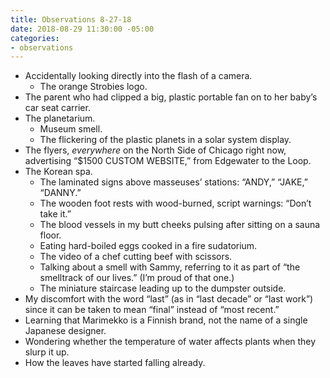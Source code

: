 ```yaml
---
title: Observations 8-27-18
date: 2018-08-29 11:30:00 -05:00
categories:
- observations
---
```


- Accidentally looking directly into the flash of a camera.
	- The orange Strobies logo.
- The parent who had clipped a big, plastic portable fan on to her baby’s car seat carrier.
- The planetarium.
	- Museum smell.
	- The flickering of the plastic planets in a solar system display.
- The flyers, *everywhere* on the North Side of Chicago right now, advertising “$1500 CUSTOM WEBSITE,” from Edgewater to the Loop.
- The Korean spa.
	- The laminated signs above masseuses’ stations: “ANDY,” “JAKE,” “DANNY.”
	- The wooden foot rests with wood-burned, script warnings: “Don’t take it.”
	- The blood vessels in my butt cheeks pulsing after sitting on a sauna floor.
	- Eating hard-boiled eggs cooked in a fire sudatorium.
	- The video of a chef cutting beef with scissors.
	- Talking about a smell with Sammy, referring to it as part of “the smelltrack of our lives.” (I’m proud of that one.)
	- The miniature staircase leading up to the dumpster outside.
- My discomfort with the word “last” (as in “last decade” or “last work”) since it can be taken to mean “final” instead of “most recent.”
- Learning that Marimekko is a Finnish brand, not the name of a single Japanese designer.
- Wondering whether the temperature of water affects plants when they slurp it up.
- How the leaves have started falling already.